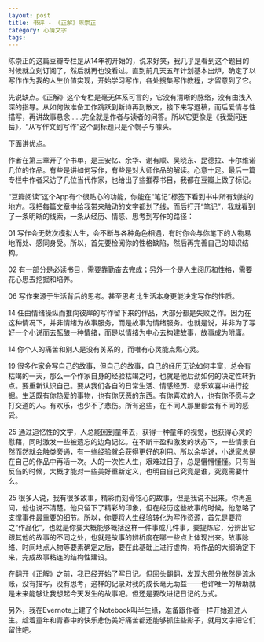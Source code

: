 ```yaml
---
layout: post
title: 书评 - 《正解》陈崇正
category: 心情文字
tags: 
---
```


陈崇正的这篇豆瓣专栏是从14年初开始的，说来好笑，我几乎是看到这个题目的时候就立刻订阅了，然后就再也没看过。直到前几天五年计划基本出炉，确定了以写作作为我的人生价值实现，开始学习写作，各处搜集写作教程，才留意到了它。

先说缺点。《正解》这个专栏是毫无体系可言的，它没有清晰的脉络，没有由浅入深的指导。从如何做准备工作跳跃到新诗再到散文，接下来写退稿，而后爱情与性描写，再讲故事悬念……完全就是作者与读者的问答。所以它更像是《我爱问连岳》，“从写作文到写作”这个副标题只是个幌子与噱头。

下面讲优点。

作者在第三章开了个书单，是王安忆、余华、谢有顺、吴晓东、昆德拉、卡尔维诺几位的作品。有些是讲如何写作，有些是对大师作品的解读。心意十足。最后一篇专栏中作者采访了几位当代作家，也给出了些推荐书目，我都在豆瓣上做了标记。

“豆瓣阅读”这个App有个很贴心的功能，你能在“笔记”标签下看到书中所有划线的地方。我把每篇文章中给我带来触动的文字都划了线，而后打开“笔记”，我就看到了一条明晰的线索，一条从经历、情感、思考到写作的路径：

01 写作会无数次模拟人生，会不断与各种角色相遇，有时你会与你笔下的人物易地而处、感同身受。所以，首先要检阅你的性格缺陷，然后再完善自己的知识结构。

02 有一部分是必读书目，需要靠勤奋去完成；另外一个是人生阅历和性格，需要花心思去挖掘和培养。

06 写作来源于生活背后的思考。甚至思考比生活本身更能决定写作的性质。

14 任由情绪操纵而推向彼岸的写作留下来的作品，大部分都是失败之作。因为在这种情况下，并非情绪为故事服务，而是故事为情绪服务。也就是说，并非为了写好一个小说而去酝酿一种情绪，而是以情绪为中心去构建故事，故事成为附庸。

14 你个人的痛苦和别人是没有关系的，而唯有心灵能点燃心灵。

19 很多作家会写自己的故事，但自己的故事，自己的经历无论如何丰富，总会有枯竭的一天，那么一个作家自身的经验枯竭之时，也就是他后劲如何的决定性转折点。要重新认识自己。要从我们各自的日常生活、情感经历、悲乐欢喜中进行挖掘。生活既有你热爱的事物，也有你厌恶的东西。有你喜欢的人，也有你不愿与之打交道的人。有欢乐，也少不了悲伤。所有这些，在不同人那里都会有不同的感受。

25 通过追忆性的文字，人总能回到童年去，获得一种童年的视觉，也获得心灵的慰藉，同时激发一些被遗忘的边角记忆。在不断丰盈和激发的状态下，一些情景自然而然就会触类旁通，有一些经验就会获得更好的利用。所以余华说，小说家总是在自己的作品中再活一次。人的一次性人生，艰难过日子，总是懵懵懂懂。只有当反刍的时候，大概才能对一些美好重新定义，也明白自己究竟是谁，究竟需要什么。

25 很多人说，我有很多故事，精彩而刻骨铭心的故事，但是我说不出来。你再追问，他也说不清楚。他只留下了精彩的印象，但在经历这些故事的时候，他忽略了支撑事件最重要的细节。所以，你要将人生经验转化为写作资源，首先是要将之“作品化”，也就是你要大概能够概括这样一件事或几件事，要提炼它，分辨出它跟其他的故事的不同之处，也就是故事的辨析度在哪一些点上体现出来。故事脉络、时间地点人物等要素确定之后，要在此基础上进行虚构，将作品的大纲确定下来，完成故事粘连的结构性建设。

在翻开《正解》之前，我已经开始了写日记。但回头翻翻，发现大部分依然是流水账，没有描写，没有思考，这样的记录对我的成长毫无助益——也许唯一的帮助就是未来能够让我想起今天发生的故事吧。但还是要改进记日记的方式。

另外，我在Evernote上建了个Notebook叫半生缘，准备跟作者一样开始追述人生。趁着童年和青春中的快乐悲伤美好痛苦都还能够抓住些影子，就用文字把它们留住吧。

